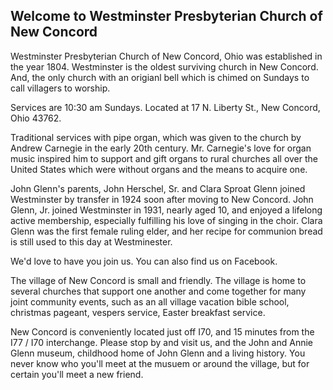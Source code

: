 ---
---
## Welcome to Westminster Presbyterian Church of New Concord

Westminster Presbyterian Church of New Concord, Ohio was established in the year 1804.  Westminster is the oldest surviving church in New Concord.  And, the only church with an origianl bell which is chimed on Sundays to call villagers to worship.

Services are 10:30 am Sundays.  Located at 17 N. Liberty St., New Concord, Ohio  43762.

Traditional services with pipe organ, which was given to the church by Andrew Carnegie in the early 20th century.  Mr. Carnegie's love for organ music inspired him to support and gift organs to rural churches all over the United States which were without organs and the means to acquire one.

John Glenn's parents, John Herschel, Sr. and Clara Sproat Glenn joined Westminster by transfer in 1924 soon after moving to New Concord.  John Glenn, Jr. joined Westminster in 1931, nearly aged 10, and enjoyed a lifelong active membership, especially fulfilling his love of singing in the choir.  Clara Glenn was the first female ruling elder, and her recipe for communion bread is still used to this day at Westminester.  

We'd love to have you join us.  You can also find us on Facebook.

The village of New Concord is small and friendly.  The village is home to several churches that support one another and come together for many joint community events, such as an all village vacation bible school, christmas pageant, vespers service, Easter breakfast service.  

New Concord is conveniently located just off I70, and 15 minutes from the I77 / I70 interchange.  Please stop by and visit us, and the John and Annie Glenn museum, childhood home of John Glenn and a living history.  You never know who you'll meet at the musuem or around the village, but for certain you'll meet a new friend.

